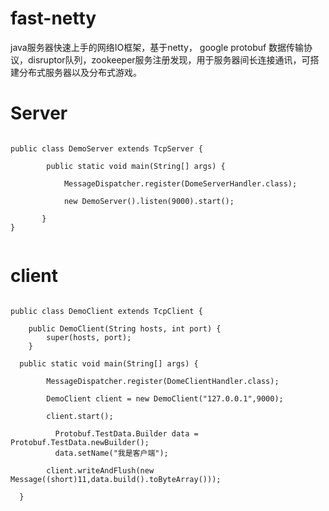 # fast-netty
java服务器快速上手的网络IO框架，基于netty， google protobuf 数据传输协议，disruptor队列，zookeeper服务注册发现，用于服务器间长连接通讯，可搭建分布式服务器以及分布式游戏。

# Server
<pre>
<code>
public class DemoServer extends TcpServer {
       
      	public static void main(String[] args) {
		                                       
            MessageDispatcher.register(DomeServerHandler.class);
		
            new DemoServer().listen(9000).start();
		
       }
}
    </code>
</pre>
# client
<pre>
<code>
public class DemoClient extends TcpClient {

	public DemoClient(String hosts, int port) {
		super(hosts, port);
	}
	
  public static void main(String[] args) {
     
        MessageDispatcher.register(DomeClientHandler.class);
		 
        DemoClient client = new DemoClient("127.0.0.1",9000);
	   
        client.start();
        
	      Protobuf.TestData.Builder data = Protobuf.TestData.newBuilder();
	      data.setName("我是客户端");
		 
        client.writeAndFlush(new Message((short)11,data.build().toByteArray()));
    
  }

   </code>
</pre>
